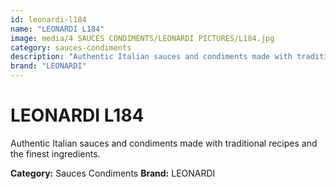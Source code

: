 ```yaml
---
id: leonardi-l184
name: "LEONARDI L184"
image: media/4 SAUCES CONDIMENTS/LEONARDI PICTURES/L184.jpg
category: sauces-condiments
description: "Authentic Italian sauces and condiments made with traditional recipes and the finest ingredients."
brand: "LEONARDI"
---
```


# LEONARDI L184

Authentic Italian sauces and condiments made with traditional recipes and the finest ingredients.

**Category:** Sauces Condiments
**Brand:** LEONARDI
